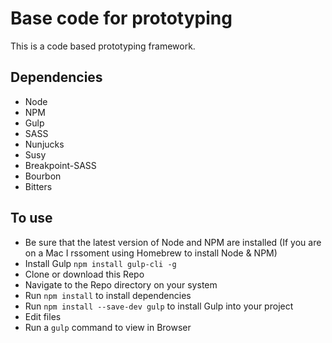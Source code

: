 # Base code for prototyping

This is a code based prototyping framework.

## Dependencies

* Node
* NPM
* Gulp
* SASS
* Nunjucks
* Susy
* Breakpoint-SASS
* Bourbon
* Bitters

## To use

* Be sure that the latest version of Node and NPM are installed (If you are on a Mac I rssoment using Homebrew to install Node & NPM)
* Install Gulp `npm install gulp-cli -g`
* Clone or download this Repo
* Navigate to the Repo directory on your system
* Run `npm install` to install dependencies
* Run `npm install --save-dev gulp` to install Gulp into your project
* Edit files
* Run a `gulp` command to view in Browser